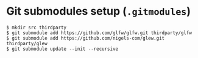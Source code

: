 # Git submodules setup (`.gitmodules`)

```console
$ mkdir src thirdparty
$ git submodule add https://github.com/glfw/glfw.git thirdparty/glfw
$ git submodule add https://github.com/nigels-com/glew.git thirdparty/glew
$ git submodule update --init --recursive
```